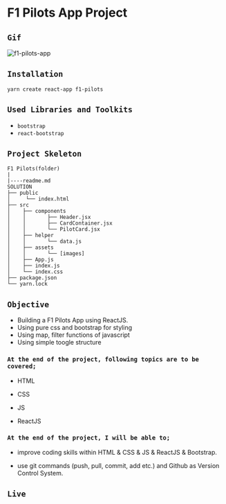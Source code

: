 # F1 Pilots App Project

## `Gif`

![f1-pilots-app](fa-pilots-app.gif)

## `Installation`

```
yarn create react-app f1-pilots
```

## `Used Libraries and Toolkits`

- `bootstrap`
- `react-bootstrap`

## `Project Skeleton`

```
F1 Pilots(folder)
|
|----readme.md
SOLUTION
├── public
│     └── index.html
├── src
│    ├── components
│    │       ├── Header.jsx
│    │       ├── CardContainer.jsx
│    │       └── PilotCard.jsx
│    ├── helper
│    │       └── data.js
│    ├── assets
│    │       └── [images]
│    ├── App.js
│    ├── index.js
│    └── index.css
├── package.json
└── yarn.lock
```

## `Objective`

- Building a F1 Pilots App using ReactJS.
- Using pure css and bootstrap for styling
- Using map, filter functions of javascript
- Using simple toogle structure

### `At the end of the project, following topics are to be covered;`

- HTML

- CSS

- JS

- ReactJS

### `At the end of the project, I will be able to;`

- improve coding skills within HTML & CSS & JS & ReactJS & Bootstrap.

- use git commands (push, pull, commit, add etc.) and Github as Version Control System.

## `Live`
